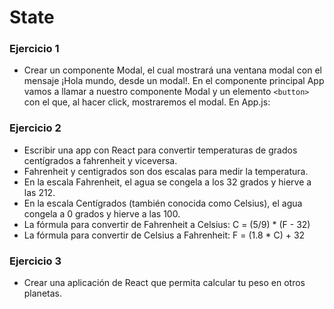 # State

### Ejercicio 1

- Crear un componente Modal, el cual mostrará una ventana modal con el mensaje ¡Hola mundo, desde un modal!. En el componente principal App vamos a llamar a nuestro componente Modal y un elemento `<button>` con el que, al hacer click, mostraremos el modal. En App.js:

### Ejercicio 2

- Escribir una app con React para convertir temperaturas de grados centígrados a fahrenheit y viceversa.
- Fahrenheit y centigrados son dos escalas para medir la temperatura.
- En la escala Fahrenheit, el agua se congela a los 32 grados y hierve a las 212.
- En la escala Centígrados (también conocida como Celsius), el agua congela a 0 grados y hierve a las 100.
- La fórmula para convertir de Fahrenheit a Celsius: C = (5/9) \* (F - 32)
- La fórmula para convertir de Celsius a Fahrenheit: F = (1.8 \* C) + 32

### Ejercicio 3

- Crear una aplicación de React que permita calcular tu peso en otros planetas.
